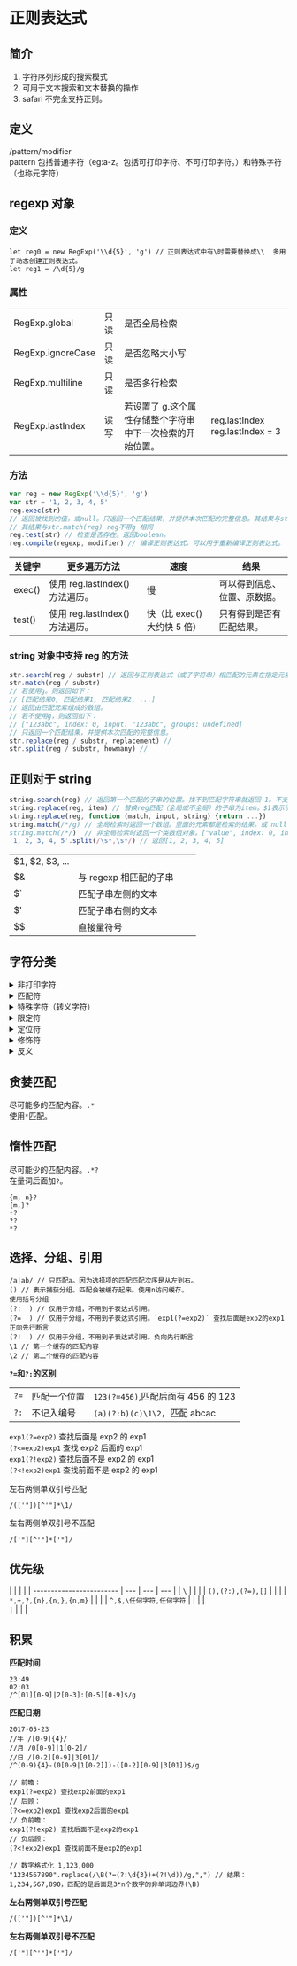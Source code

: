 # 正则表达式

## 简介

1. 字符序列形成的搜索模式
2. 可用于文本搜索和文本替换的操作
3. safari 不完全支持正则。

## 定义

/pattern/modifier  
pattern 包括普通字符（eg:a-z。包括可打印字符、不可打印字符。）和特殊字符（也称元字符）

## regexp 对象

### 定义

    let reg0 = new RegExp('\\d{5}', 'g') // 正则表达式中有\时需要替换成\\  多用于动态创建正则表达式。
    let reg1 = /\d{5}/g

### 属性

|                   |      |                                                           |                                 |
| ----------------- | ---- | --------------------------------------------------------- | ------------------------------- |
| RegExp.global     | 只读 | 是否全局检索                                              |                                 |
| RegExp.ignoreCase | 只读 | 是否忽略大小写                                            |                                 |
| RegExp.multiline  | 只读 | 是否多行检索                                              |                                 |
| RegExp.lastIndex  | 读写 | 若设置了 g.这个属性存储整个字符串中下一次检索的开始位置。 | reg.lastIndex reg.lastIndex = 3 |

### 方法

```js
var reg = new RegExp('\\d{5}', 'g')
var str = '1, 2, 3, 4, 5'
reg.exec(str)
// 返回被找到的值，或null。只返回一个匹配结果，并提供本次匹配的完整信息。其结果与str.match(reg) reg不带g 相同
// 其结果与str.match(reg) reg不带g 相同
reg.test(str) // 检查是否存在。返回boolean。
reg.compile(regexp, modifier) // 编译正则表达式。可以用于重新编译正则表达式。
```

| 关键字 | 更多遍历方法                   | 速度                       | 结果                         |
| ------ | ------------------------------ | -------------------------- | ---------------------------- |
| exec() | 使用 reg.lastIndex()方法遍历。 | 慢                         | 可以得到信息、位置、原数据。 |
| test() | 使用 reg.lastIndex()方法遍历。 | 快（比 exec()大约快 5 倍） | 只有得到是否有匹配结果。     |

### string 对象中支持 reg 的方法

```js
str.search(reg / substr) // 返回与正则表达式（或子字符串）相匹配的元素在指定元素中的下标。 number型。 若不匹配则返回-1
str.match(reg / substr)
// 若使用g。则返回如下：
// [匹配结果0, 匹配结果1, 匹配结果2, ...]
// 返回由匹配元素组成的数组。
// 若不使用g，则返回如下：
// ["123abc", index: 0, input: "123abc", groups: undefined]
// 只返回一个匹配结果，并提供本次匹配的完整信息。
str.replace(reg / substr, replacement) //
str.split(reg / substr, howmany) //
```

## 正则对于 string

```js
string.search(reg) // 返回第一个匹配的子串的位置。找不到匹配字符串就返回-1。不支持全局检索，因为它忽略正则表达式参数中的修饰符g。
string.replace(reg, item) // 替换reg匹配（全局或不全局）的子串为item。$1表示引用第一个子串
string.replace(reg, function (match, input, string) {return ...})
string.match(/*/g) // 全局检索时返回一个数组。里面的元素都是检索的结果。或 null
string.match(/*/)  // 非全局检索时返回一个类数组对象。["value", index: 0, input: '原string'] 或 null
'1, 2, 3, 4, 5'.split(/\s*,\s*/) // 返回[1, 2, 3, 4, 5]
```

|                 |                        |     |     |
| --------------- | ---------------------- | --- | --- |
| $1, $2, $3, ... |                        |     |     |
| $&              | 与 regexp 相匹配的子串 |     |     |
| $`              | 匹配子串左侧的文本     |     |     |
| $'              | 匹配子串右侧的文本     |     |     |
| $$              | 直接量符号             |     |     |

## 字符分类

<details>
  <summary>非打印字符</summary>
  <code>
|字符|描述|  
|-|-|  
|\cx||  
|\f|换页符|  
|\n|换行符|  
|\r|回车符|  
|\s|空白字符。包括空格、制表符、换页符等|  
|\S|非空白字符|  
|\t|制表符|  
|\v|垂直制表符|  
  </code>
</details>

<details>
  <summary>匹配符</summary>
  <code>
|字符|描述|  
|-|-|  
|\w|匹配字母或数字或下划线或汉字，等价于[a-zA-Z0-9]|  
|\W|匹配不是ASCII字符组成的单词，等价于[^a-zA-Z0-9]|  
|\s|匹配任意的Unicode空白符|  
|\S|匹配非任意的Unicode空白符|  
|\d|数字[0-9]|  
|.|非换行符(\n)外的任意字符|  
|[\b]|退格直接量（特例）|  
  </code>
</details>

<details>
    <summary>特殊字符（转义字符）</summary>
    <p>简单说就是需要转义的字符。在需要转义的字符前面加`\`</p>
<table>
    <thead>
        <tr>
            <td>字符</td>
            <td>描述</td>
        </tr>
    </thead>
    <tbody>
        <tr>
            <td>$</td>
            <td></td>
        </tr>
        <tr>
            <td>()</td>
            <td></td>
        </tr>
        <tr>
            <td>{</td>
            <td></td>
        </tr>
        <tr>
            <td>[</td>
            <td></td>
        </tr>
        <tr>
            <td>+</td>
            <td></td>
        </tr>
        <tr>
            <td>*</td>
            <td></td>
        </tr>
        <tr>
            <td>/</td>
            <td></td>
        </tr>
        <tr>
            <td>|</td>
            <td></td>
        </tr>
        <tr>
            <td>^</td>
            <td></td>
        </tr>
        <tr>
            <td>.</td>
            <td></td>
        </tr>
        <tr>
            <td>?</td>
            <td></td>
        </tr>
    </tbody>
</table>
</details>

<details>
    <summary>限定符</summary>
    <code>
|字符|描述|
|-|-|
|*|>=0|
|+|>=1|
|?|0或1|
|{n}|n次。n>=0|
|{n,}|>=n。n>=0|
|{n,m}|n<=x<=m。n,m>=0|
    </code>
</details>

<details>
    <summary>定位符</summary>
    <code>
|字符|描述|
|-|-|
|^|开头位置|
|$|结尾位置|
|\b|匹配一个字边界，即字与空格间的位置|
|\B|非字边界|
    </code>
</details>

<details>
    <summary>修饰符</summary>
    <code>
|符号|描述|
|-|-|
|i|不区分大小写|
|g|执行全文搜索|
|m|执行多行搜索|
|s|若设置为s则允许`.`包含`\n`，默认不包含。|
    </code>
</details>

<details>
    <summary>反义</summary>
    <code>
|符号|描述|
|-|-|
|[^x]|除了x以外的任意字符|
|\W||
|\S||
|\B|不是单词的开头或结束的位置|
    </code>
</details>

## 贪婪匹配

尽可能多的匹配内容。`.*`  
使用`*`匹配。

## 惰性匹配

尽可能少的匹配内容。`.*?`  
在量词后面加`?`。

```
{m, n}?
{m,}?
+?
??
*?
```

## 选择、分组、引用

```
/a|ab/ // 只匹配a。因为选择项的匹配匹配次序是从左到右。
() // 表示捕获分组。匹配会被缓存起来。使用n访问缓存。
使用括号分组
(?:  ) // 仅用于分组，不用到子表达式引用。
(?=  ) // 仅用于分组，不用到子表达式引用。`exp1(?=exp2)` 查找后面是exp2的exp1  正向先行断言
(?!  ) // 仅用于分组，不用到子表达式引用。负向先行断言
\1 // 第一个缓存的匹配内容
\2 // 第二个缓存的匹配内容
```

**`?=`和`?:`的区别**

|      |              |                                    |
| ---- | ------------ | ---------------------------------- |
| `?=` | 匹配一个位置 | `123(?=456)`,匹配后面有 456 的 123 |
| `?:` | 不记入编号   | `(a)(?:b)(c)\1\2`，匹配 abcac      |

`exp1(?=exp2)` 查找后面是 exp2 的 exp1  
`(?<=exp2)exp1` 查找 exp2 后面的 exp1  
`exp1(?!exp2)` 查找后面不是 exp2 的 exp1  
`(?<!exp2)exp1` 查找前面不是 exp2 的 exp1

左右两侧单双引号匹配

    /(['"])[^'"]*\1/

左右两侧单双引号不匹配

    /['"][^'"]*['"]/

## 优先级

|                          |     |     |
| ------------------------ | --- | --- | --- |
| `\`                      |     |     |
| `(),(?:),(?=),[]`        |     |     |
| `*,+,?,{n},{n,},{n,m}`   |     |     |
| `^,$,\任何字符,任何字符` |     |     |
| `                        | `   |     |     |

## 积累

**匹配时间**

    23:49
    02:03
    /^[01][0-9]|2[0-3]:[0-5][0-9]$/g

**匹配日期**

    2017-05-23
    //年 /[0-9]{4}/
    //月 /0[0-9]|1[0-2]/
    //日 /[0-2][0-9]|3[01]/
    /^(0-9){4}-(0[0-9|1[0-2]])-([0-2][0-9]|3[01])$/g

    // 前瞻：
    exp1(?=exp2) 查找exp2前面的exp1
    // 后顾：
    (?<=exp2)exp1 查找exp2后面的exp1
    // 负前瞻：
    exp1(?!exp2) 查找后面不是exp2的exp1
    // 负后顾：
    (?<!exp2)exp1 查找前面不是exp2的exp1

    // 数字格式化 1,123,000
    "1234567890".replace(/\B(?=(?:\d{3})+(?!\d))/g,",") // 结果：1,234,567,890，匹配的是后面是3*n个数字的非单词边界(\B)

**左右两侧单双引号匹配**

    /(['"])[^'"]*\1/

**左右两侧单双引号不匹配**

    /['"][^'"]*['"]/

